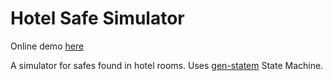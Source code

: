 # Hotel Safe Simulator

Online demo [here](https://hotel-safe.netlify.com/#/)

A simulator for safes found in hotel rooms. Uses [gen-statem](https://github.com/venkatperi/statem) State Machine.

